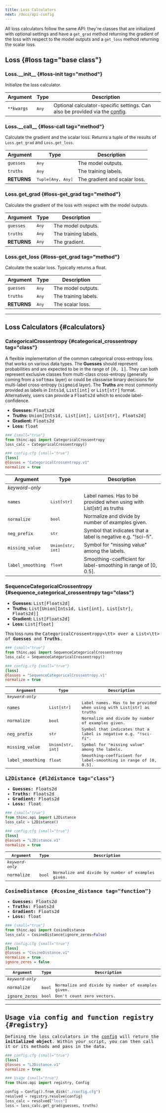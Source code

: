 ```yaml
---
title: Loss Calculators
next: /docs/api-config
---
```


All loss calculators follow the same API: they're classes that are initialized
with optional settings and have a `get_grad` method returning the gradient of
the loss with respect to the model outputs and a `get_loss` method returning the
scalar loss.

## Loss {#loss tag="base class"}

### Loss.\_\_init\_\_ {#loss-init tag="method"}

Initialize the loss calculator.

| Argument   | Type         | Description                                                                              |
| ---------- | ------------ | ---------------------------------------------------------------------------------------- |
| `**kwargs` | <tt>Any</tt> | Optional calculator-specific settings. Can also be provided via the [config](#registry). |

### Loss.\_\_call\_\_ {#loss-call tag="method"}

Calculate the gradient and the scalar loss. Returns a tuple of the results of
`Loss.get_grad` and `Loss.get_loss`.

| Argument    | Type                     | Description                   |
| ----------- | ------------------------ | ----------------------------- |
| `guesses`   | <tt>Any</tt>             | The model outputs.            |
| `truths`    | <tt>Any</tt>             | The training labels.          |
| **RETURNS** | <tt>Tuple[Any, Any]</tt> | The gradient and scalar loss. |

### Loss.get_grad {#loss-get_grad tag="method"}

Calculate the gradient of the loss with respect with the model outputs.

| Argument    | Type         | Description          |
| ----------- | ------------ | -------------------- |
| `guesses`   | <tt>Any</tt> | The model outputs.   |
| `truths`    | <tt>Any</tt> | The training labels. |
| **RETURNS** | <tt>Any</tt> | The gradient.        |

### Loss.get_loss {#loss-get_grad tag="method"}

Calculate the scalar loss. Typically returns a float.

| Argument    | Type         | Description          |
| ----------- | ------------ | -------------------- |
| `guesses`   | <tt>Any</tt> | The model outputs.   |
| `truths`    | <tt>Any</tt> | The training labels. |
| **RETURNS** | <tt>Any</tt> | The scalar loss.     |

---

## Loss Calculators {#calculators}

### CategoricalCrossentropy {#categorical_crossentropy tag="class"}

<inline-list>

A flexible implementation of the common categorical cross-entropy loss that
works on various data types. The **Guesses** should represent probabilities and
are expected to be in the range of <tt>[0, 1]</tt>. They can both represent exclusive
classes from multi-class cross-entropy (generally coming from a <tt>softmax</tt> layer)
or could be classwise binary decisions for multi-label cross-entropy (<tt>sigmoid</tt> layer).
The **Truths** are most commonly provided as labels in <tt>Ints1d</tt>, 
<tt>List[int]</tt> or <tt>List[str]</tt> format. 
Alternatively, users can provide a <tt>Floats2d</tt> which to encode
label-confidence.

- **Guesses:** <tt>Floats2d</tt>
- **Truths:** <tt>Union[Ints1d, List[int], List[str], Floats2d]</tt>
- **Gradient:** <tt>Floats2d</tt>
- **Loss:** <tt>float</tt>

</inline-list>

<grid>

```python
### {small="true"}
from thinc.api import CategoricalCrossentropy
loss_calc = CategoricalCrossentropy()
```

```ini
### config.cfg {small="true"}
[loss]
@losses = "CategoricalCrossentropy.v1"
normalize = true
```

</grid>

| Argument       | Type          |  Description                                      |
| -------------- | ------------- | ------------------------------------------------- |
| _keyword-only_ |               |                                                   |
| `names`    | <tt>List[str]</tt> | Label names. Has to be provided when using with List[str] as truths |
| `normalize`    | <tt>bool</tt> | Normalize and divide by number of examples given. |
| `neg_prefix` | <tt>str</tt> | Symbol that indicates that a label is negative e.g. "!sci-fi". |
| `missing_value` | <tt>Union[str, int]</tt> | Symbol for "missing value" among the labels. |
| `label_smoothing` | <tt>float</tt> | Smoothing-coefficient for label-smoothing in range of [0, 0.5].|

### SequenceCategoricalCrossentropy {#sequence_categorical_crossentropy tag="class"}

<inline-list>

- **Guesses:** <tt>List[Floats2d]</tt>
- **Truths:** <tt>List[Union[Ints1d, List[int], List[str], Floats2d]]</tt>
- **Gradient:** <tt>List[Floats2d]</tt>
- **Loss:** <tt>List[float]</tt>

</inline-list>

This loss runs the <tt>CategoricalCrossentropy<\tt> over a <tt>List<\tt> 
of **Guesses** and **Truths**. 

<grid>

```python
### {small="true"}
from thinc.api import SequenceCategoricalCrossentropy
loss_calc = SequenceCategoricalCrossentropy()
```

```ini
### config.cfg {small="true"}
[loss]
@losses = "SequenceCategoricalCrossentropy.v1"
normalize = true
```

</grid>

| Argument       | Type          |  Description                                      |
| -------------- | ------------- | ------------------------------------------------- |
| _keyword-only_ |               |                                                   |
| `names`    | <tt>List[str]</tt> | Label names. Has to be provided when using with List[str] as truths |
| `normalize`    | <tt>bool</tt> | Normalize and divide by number of examples given. |
| `neg_prefix` | <tt>str</tt> | Symbol that indicates that a label is negative e.g. "!sci-fi". |
| `missing_value` | <tt>Union[str, int]</tt> | Symbol for "missing value" among the labels. |
| `label_smoothing` | <tt>float</tt> | Smoothing-coefficient for label-smoothing in range of [0, 0.5].|


### L2Distance {#l2distance tag="class"}

<inline-list>

- **Guesses:** <tt>Floats2d</tt>
- **Truths:** <tt>Floats2d</tt>
- **Gradient:** <tt>Floats2d</tt>
- **Loss:** <tt>float</tt>

</inline-list>

<grid>

```python
### {small="true"}
from thinc.api import L2Distance
loss_calc = L2Distance()
```

```ini
### config.cfg {small="true"}
[loss]
@losses = "L2Distance.v1"
normalize = true
```

</grid>

| Argument       | Type          |  Description                                      |
| -------------- | ------------- | ------------------------------------------------- |
| _keyword-only_ |               |                                                   |
| `normalize`    | <tt>bool</tt> | Normalize and divide by number of examples given. |

### CosineDistance {#cosine_distance tag="function"}

<inline-list>

- **Guesses:** <tt>Floats2d</tt>
- **Truths:** <tt>Floats2d</tt>
- **Gradient:** <tt>Floats2d</tt>
- **Loss:** <tt>float</tt>

</inline-list>

<grid>

```python
### {small="true"}
from thinc.api import CosineDistance
loss_calc = CosineDistance(ignore_zeros=False)
```

```ini
### config.cfg {small="true"}
[loss]
@losses = "CosineDistance.v1"
normalize = true
ignore_zeros = false
```

</grid>

| Argument       | Type          |  Description                                      |
| -------------- | ------------- | ------------------------------------------------- |
| _keyword-only_ |               |                                                   |
| `normalize`    | <tt>bool</tt> | Normalize and divide by number of examples given. |
| `ignore_zeros` | <tt>bool</tt> | Don't count zero vectors.                         |

---

## Usage via config and function registry {#registry}

Defining the loss calculators in the [config](/docs/usage-config) will return
the **initialized object**. Within your script, you can then call it or its
methods and pass in the data.

<grid>

```ini
### config.cfg {small="true"}
[loss]
@losses = "L2Distance.v1"
normalize = true
```

```python
### Usage {small="true"}
from thinc.api import registry, Config

config = Config().from_disk("./config.cfg")
resolved = registry.resolve(config)
loss_calc = resolved["loss"]
loss = loss_calc.get_grad(guesses, truths)
```

</grid>
